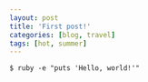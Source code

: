 ```yaml
---
layout: post
title: 'First post!'
categories: [blog, travel]
tags: [hot, summer]
---
```


```
$ ruby -e "puts 'Hello, world!'"
```

